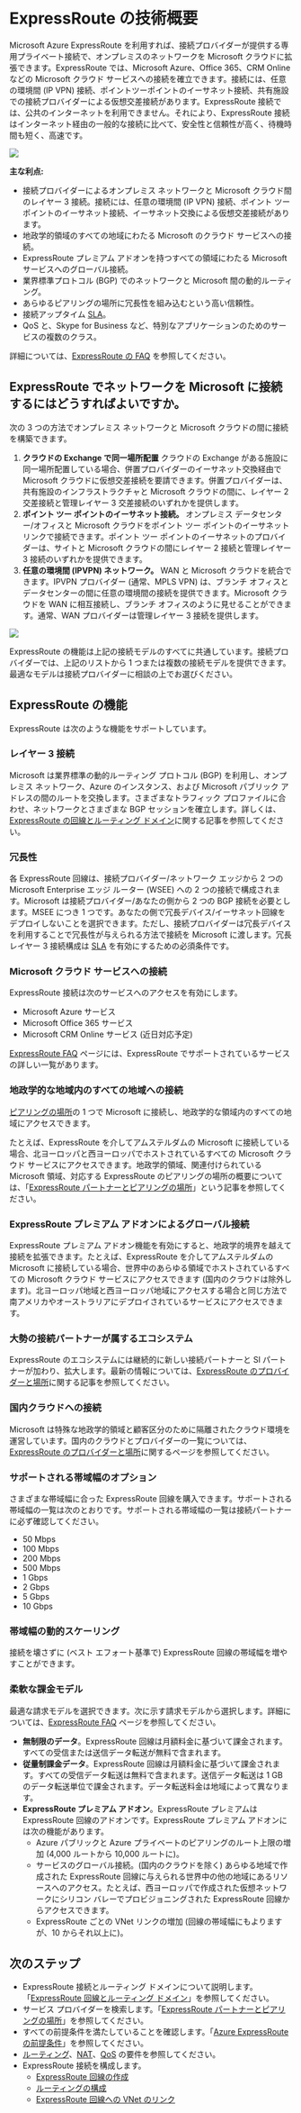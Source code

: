 <properties 
   pageTitle="ExpressRoute の概要 | Microsoft Azure"
   description="このページでは、ExpressRoute 接続が機能するしくみをなど、ExpressRoute サービスの概要を提供します。"
   documentationCenter="na"
   services="expressroute"
   authors="cherylmc"
   manager="carolz"
   editor=""/>
<tags 
   ms.service="expressroute"
   ms.devlang="na"
   ms.topic="article" 
   ms.tgt_pltfrm="na"
   ms.workload="infrastructure-services" 
   ms.date="09/22/2015"
   ms.author="cherylmc"/>

# ExpressRoute の技術概要

Microsoft Azure ExpressRoute を利用すれば、接続プロバイダーが提供する専用プライベート接続で、オンプレミスのネットワークを Microsoft クラウドに拡張できます。ExpressRoute では、Microsoft Azure、Office 365、CRM Online などの Microsoft クラウド サービスへの接続を確立できます。接続には、任意の環境間 (IP VPN) 接続、ポイントツーポイントのイーサネット接続、共有施設での接続プロバイダーによる仮想交差接続があります。ExpressRoute 接続では、公共のインターネットを利用できません。それにより、ExpressRoute 接続はインターネット経由の一般的な接続に比べて、安全性と信頼性が高く、待機時間も短く、高速です。

![](./media/expressroute-introduction/expressroute-basic.png)

**主な利点:**

- 接続プロバイダーによるオンプレミス ネットワークと Microsoft クラウド間のレイヤー 3 接続。接続には、任意の環境間 (IP VPN) 接続、ポイント ツー ポイントのイーサネット接続、イーサネット交換による仮想交差接続があります。
- 地政学的領域のすべての地域にわたる Microsoft のクラウド サービスへの接続。
- ExpressRoute プレミアム アドオンを持つすべての領域にわたる Microsoft サービスへのグローバル接続。
- 業界標準プロトコル (BGP) でのネットワークと Microsoft 間の動的ルーティング。
- あらゆるピアリングの場所に冗長性を組み込むという高い信頼性。
- 接続アップタイム [SLA](http://azure.microsoft.com/support/legal/sla/)。
- QoS と、Skype for Business など、特別なアプリケーションのためのサービスの複数のクラス。

詳細については、[ExpressRoute の FAQ](expressroute-faqs.md) を参照してください。

## ExpressRoute でネットワークを Microsoft に接続するにはどうすればよいですか。

次の 3 つの方法でオンプレミス ネットワークと Microsoft クラウドの間に接続を構築できます。

1. **クラウドの Exchange で同一場所配置** クラウドの Exchange がある施設に同一場所配置している場合、併置プロバイダーのイーサネット交換経由で Microsoft クラウドに仮想交差接続を要請できます。併置プロバイダーは、共有施設のインフラストラクチャと Microsoft クラウドの間に、レイヤー 2 交差接続と管理レイヤー 3 交差接続のいずれかを提供します。
2.	**ポイント ツー ポイントのイーサネット接続。** オンプレミス データセンター/オフィスと Microsoft クラウドをポイント ツー ポイントのイーサネット リンクで接続できます。ポイント ツー ポイントのイーサネットのプロバイダーは、サイトと Microsoft クラウドの間にレイヤー 2 接続と管理レイヤー 3 接続のいずれかを提供できます。
3.	**任意の環境間 (IPVPN) ネットワーク。** WAN と Microsoft クラウドを統合できます。IPVPN プロバイダー (通常、MPLS VPN) は、ブランチ オフィスとデータセンターの間に任意の環境間の接続を提供できます。Microsoft クラウドを WAN に相互接続し、ブランチ オフィスのように見せることができます。通常、WAN プロバイダーは管理レイヤー 3 接続を提供します。

![](./media/expressroute-introduction/expressroute-connectivitymodels.png)

ExpressRoute の機能は上記の接続モデルのすべてに共通しています。接続プロバイダーでは、上記のリストから 1 つまたは複数の接続モデルを提供できます。最適なモデルは接続プロバイダーに相談の上でお選びください。

## ExpressRoute の機能

ExpressRoute は次のような機能をサポートしています。

### レイヤー 3 接続

Microsoft は業界標準の動的ルーティング プロトコル (BGP) を利用し、オンプレミス ネットワーク、Azure のインスタンス、および Microsoft パブリック アドレスの間のルートを交換します。さまざまなトラフィック プロファイルに合わせ、ネットワークとさまざまな BGP セッションを確立します。詳しくは、[ExpressRoute の回線とルーティング ドメイン](expressroute-circuit-peerings.md)に関する記事を参照してください。

### 冗長性

各 ExpressRoute 回線は、接続プロバイダー/ネットワーク エッジから 2 つの Microsoft Enterprise エッジ ルーター (WSEE) への 2 つの接続で構成されます。Microsoft は接続プロバイダー/あなたの側から 2 つの BGP 接続を必要とします。MSEE につき 1 つです。あなたの側で冗長デバイス/イーサネット回線をデプロイしないことを選択できます。ただし、接続プロバイダーは冗長デバイスを利用することで冗長性が与えられる方法で接続を Microsoft に渡します。冗長レイヤー 3 接続構成は [SLA](http://azure.microsoft.com/support/legal/sla/) を有効にするための必須条件です。

### Microsoft クラウド サービスへの接続

ExpressRoute 接続は次のサービスへのアクセスを有効にします。

- Microsoft Azure サービス
- Microsoft Office 365 サービス
- Microsoft CRM Online サービス (近日対応予定) 
 
[ExpressRoute FAQ](expressroute-faqs.md) ページには、ExpressRoute でサポートされているサービスの詳しい一覧があります。

### 地政学的な地域内のすべての地域への接続

[ピアリングの場所](expressroute-locations.md)の 1 つで Microsoft に接続し、地政学的な領域内のすべての地域にアクセスできます。

たとえば、ExpressRoute を介してアムステルダムの Microsoft に接続している場合、北ヨーロッパと西ヨーロッパでホストされているすべての Microsoft クラウド サービスにアクセスできます。地政学的領域、関連付けられている Microsoft 領域、対応する ExpressRoute のピアリングの場所の概要については、「[ExpressRoute パートナーとピアリングの場所](expressroute-locations.md)」という記事を参照してください。

### ExpressRoute プレミアム アドオンによるグローバル接続

ExpressRoute プレミアム アドオン機能を有効にすると、地政学的境界を越えて接続を拡張できます。たとえば、ExpressRoute を介してアムステルダムの Microsoft に接続している場合、世界中のあらゆる領域でホストされているすべての Microsoft クラウド サービスにアクセスできます (国内のクラウドは除外します)。北ヨーロッパ地域と西ヨーロッパ地域にアクセスする場合と同じ方法で南アメリカやオーストラリアにデプロイされているサービスにアクセスできます。

### 大勢の接続パートナーが属するエコシステム

ExpressRoute のエコシステムには継続的に新しい接続パートナーと SI パートナーが加わり、拡大します。最新の情報については、[ExpressRoute のプロバイダーと場所](expressroute-locations.md)に関する記事を参照してください。

### 国内クラウドへの接続

Microsoft は特殊な地政学的領域と顧客区分のために隔離されたクラウド環境を運営しています。国内のクラウドとプロバイダーの一覧については、[ExpressRoute のプロバイダーと場所](expressroute-locations.md)に関するページを参照してください。

### サポートされる帯域幅のオプション

さまざまな帯域幅に合った ExpressRoute 回線を購入できます。サポートされる帯域幅の一覧は次のとおりです。サポートされる帯域幅の一覧は接続パートナーに必ず確認してください。

- 50 Mbps
- 100 Mbps
- 200 Mbps
- 500 Mbps
- 1 Gbps
- 2 Gbps
- 5 Gbps
- 10 Gbps

### 帯域幅の動的スケーリング

接続を壊さずに (ベスト エフォート基準で) ExpressRoute 回線の帯域幅を増やすことができます。

### 柔軟な課金モデル

最適な請求モデルを選択できます。次に示す請求モデルから選択します。詳細については、[ExpressRoute FAQ](expressroute-faqs.md) ページを参照してください。

- **無制限のデータ**。ExpressRoute 回線は月額料金に基づいて課金されます。すべての受信または送信データ転送が無料で含まれます。 
- **従量制課金データ**。ExpressRoute 回線は月額料金に基づいて課金されます。すべての受信データ転送は無料で含まれます。送信データ転送は 1 GB のデータ転送単位で課金されます。データ転送料金は地域によって異なります。
- **ExpressRoute プレミアム アドオン**。ExpressRoute プレミアムは ExpressRoute 回線のアドオンです。ExpressRoute プレミアム アドオンには次の機能があります。 
	- Azure パブリックと Azure プライベートのピアリングのルート上限の増加 (4,000 ルートから 10,000 ルートに)。
	- サービスのグローバル接続。(国内のクラウドを除く) あらゆる地域で作成された ExpressRoute 回線に与えられる世界中の他の地域にあるリソースへのアクセス。たとえば、西ヨーロッパで作成された仮想ネットワークにシリコン バレーでプロビジョニングされた ExpressRoute 回線からアクセスできます。
	- ExpressRoute ごとの VNet リンクの増加 (回線の帯域幅にもよりますが、10 からそれ以上に)。

## 次のステップ

- ExpressRoute 接続とルーティング ドメインについて説明します。「[ExpressRoute 回線とルーティング ドメイン](expressroute-circuit-peerings.md)」を参照してください。
- サービス プロバイダーを検索します。「[ExpressRoute パートナーとピアリングの場所](expressroute-locations.md)」を参照してください。
- すべての前提条件を満たしていることを確認します。「[Azure ExpressRoute の前提条件](expressroute-prerequisites.md)」を参照してください。
- [ルーティング](expressroute-routing.md)、[NAT](expressroute-nat.md)、[QoS](expressroute-qos.md) の要件を参照してください。
- ExpressRoute 接続を構成します。
	- [ExpressRoute 回線の作成](expressroute-howto-circuit-classic.md)
	- [ルーティングの構成](expressroute-howto-routing-classic.md)
	- [ExpressRoute 回線への VNet のリンク](expressroute-howto-linkvnet-classic.md)

<!---HONumber=Sept15_HO4-->